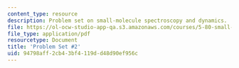 ```yaml
---
content_type: resource
description: Problem set on small-molecule spectroscopy and dynamics.
file: https://ol-ocw-studio-app-qa.s3.amazonaws.com/courses/5-80-small-molecule-spectroscopy-and-dynamics-fall-2008/94798aff2cb43bf4119dd48d90ef956c_ps2_1980.pdf
file_type: application/pdf
resourcetype: Document
title: 'Problem Set #2'
uid: 94798aff-2cb4-3bf4-119d-d48d90ef956c
---
```

